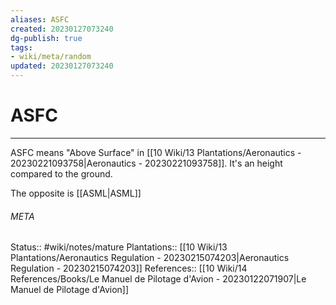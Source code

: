 ```yaml
---
aliases: ASFC
created: 20230127073240
dg-publish: true
tags:
- wiki/meta/random
updated: 20230127073240
---
```

# ASFC
---
ASFC means "Above Surface" in [[10 Wiki/13 Plantations/Aeronautics - 20230221093758\|Aeronautics - 20230221093758]]. It's an height compared to the ground.

The opposite is [[ASML\|ASML]]



###### META
Status:: #wiki/notes/mature 
Plantations:: [[10 Wiki/13 Plantations/Aeronautics Regulation - 20230215074203\|Aeronautics Regulation - 20230215074203]]
References:: [[10 Wiki/14 References/Books/Le Manuel de Pilotage d'Avion - 20230122071907\|Le Manuel de Pilotage d'Avion]]
